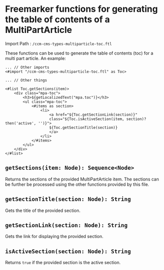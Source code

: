 # Freemarker functions for generating the table of contents of a MultiPartArticle

Import Path
: `/ccm-cms-types-multiparticle-toc.ftl`

These functions can be used to generate the table of contents (toc) for
a multi part article. An example:

    ... // Other imports
    <#import "/ccm-cms-types-multiparticle-toc.ftl" as Toc>
    
    ... // Other things

    <#list Toc.getSections(item)>
        <div class="mpa-toc">
            <h3>${getLocalizedText("mpa.toc")}</h3>
            <ul class="mpa-toc">
                <#items as section>
                    <li>
                        <a href="${Toc.getSectionLink(section)}" 
                        class="${Toc.isActiveSection(item, section)?then('active', '')}">
                        ${Toc.getSectionTitle(section)}
                        </a>
                    </li>
                </#items>
            </ul>
        </div>
    </#list>

## `getSections(item: Node): Sequence<Node>`

Returns the sections of the provided MultiPartArticle item. The 
sections can be further be processed using the other functions 
provided by this file.

## `getSectionTitle(section: Node): String`

Gets the title of the provided section.

## `getSectionLink(section: Node): String`

Gets the link for displaying the provided section.

## `isActiveSection(section: Node): String`

Returns `true` if the provided section is the active section.